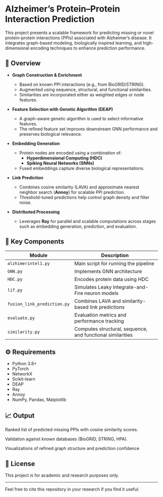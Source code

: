 # Alzheimer’s Protein–Protein Interaction Prediction

This project presents a scalable framework for predicting missing or novel protein–protein interactions (PPIs) associated with Alzheimer’s disease. It integrates graph-based modeling, biologically inspired learning, and high-dimensional encoding techniques to enhance prediction performance.

## 🔬 Overview

- **Graph Construction & Enrichment**
  - Based on known PPI interactions (e.g., from BioGRID/STRING).
  - Augmented using sequence, structural, and functional similarities.
  - Similarities are incorporated either as weighted edges or node features.

- **Feature Selection with Genetic Algorithm (DEAP)**
  - A graph-aware genetic algorithm is used to select informative features.
  - The refined feature set improves downstream GNN performance and preserves biological relevance.

- **Embedding Generation**
  - Protein nodes are encoded using a combination of:
    - **Hyperdimensional Computing (HDC)**
    - **Spiking Neural Networks (SNNs)**
  - Fused embeddings capture diverse biological representations.

- **Link Prediction**
  - Combines cosine similarity (LAVA) and approximate nearest neighbor search (**Annoy**) for scalable PPI prediction.
  - Threshold-tuned predictions help control graph density and filter noise.

- **Distributed Processing**
  - Leverages **Ray** for parallel and scalable computations across stages such as embedding generation, prediction, and evaluation.

## 🧠 Key Components

| Module                  | Description |
|-------------------------|-------------|
| `alzhimerintel1.py`     | Main script for running the pipeline |
| `GNN.py`                | Implements GNN architecture |
| `HDC.py`                | Encodes protein data using HDC |
| `lif.py`                | Simulates Leaky Integrate-and-Fire neuron models |
| `fusion_link_prediction.py` | Combines LAVA and similarity-based link predictions |
| `evaluate.py`           | Evaluation metrics and performance tracking |
| `similarity.py`         | Computes structural, sequence, and functional similarities |

## ⚙️ Requirements

- Python 3.8+
- PyTorch
- NetworkX
- Scikit-learn
- DEAP
- Ray
- Annoy
- NumPy, Pandas, Matplotlib

## 📈 Output
Ranked list of predicted missing PPIs with cosine similarity scores.

Validation against known databases (BioGRID, STRING, HPA).

Visualizations of refined graph structure and prediction confidence

## 📜 License

This project is for academic and research purposes only.

---

Feel free to cite this repository in your research if you find it useful.
